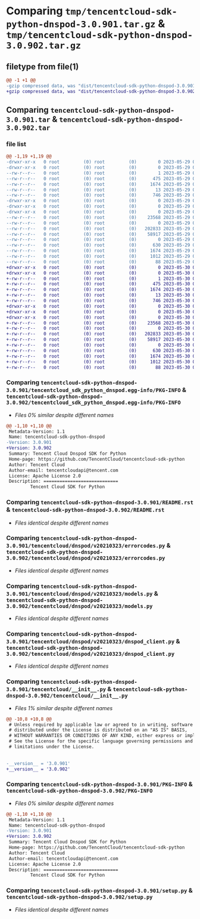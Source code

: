 # Comparing `tmp/tencentcloud-sdk-python-dnspod-3.0.901.tar.gz` & `tmp/tencentcloud-sdk-python-dnspod-3.0.902.tar.gz`

## filetype from file(1)

```diff
@@ -1 +1 @@
-gzip compressed data, was "dist/tencentcloud-sdk-python-dnspod-3.0.901.tar", last modified: Mon May 29 02:26:10 2023, max compression
+gzip compressed data, was "dist/tencentcloud-sdk-python-dnspod-3.0.902.tar", last modified: Tue May 30 00:21:50 2023, max compression
```

## Comparing `tencentcloud-sdk-python-dnspod-3.0.901.tar` & `tencentcloud-sdk-python-dnspod-3.0.902.tar`

### file list

```diff
@@ -1,19 +1,19 @@
-drwxr-xr-x   0 root         (0) root         (0)        0 2023-05-29 02:26:10.000000 tencentcloud-sdk-python-dnspod-3.0.901/
-drwxr-xr-x   0 root         (0) root         (0)        0 2023-05-29 02:26:10.000000 tencentcloud-sdk-python-dnspod-3.0.901/tencentcloud_sdk_python_dnspod.egg-info/
--rw-r--r--   0 root         (0) root         (0)        1 2023-05-29 02:26:10.000000 tencentcloud-sdk-python-dnspod-3.0.901/tencentcloud_sdk_python_dnspod.egg-info/dependency_links.txt
--rw-r--r--   0 root         (0) root         (0)      475 2023-05-29 02:26:10.000000 tencentcloud-sdk-python-dnspod-3.0.901/tencentcloud_sdk_python_dnspod.egg-info/SOURCES.txt
--rw-r--r--   0 root         (0) root         (0)     1674 2023-05-29 02:26:10.000000 tencentcloud-sdk-python-dnspod-3.0.901/tencentcloud_sdk_python_dnspod.egg-info/PKG-INFO
--rw-r--r--   0 root         (0) root         (0)       13 2023-05-29 02:26:10.000000 tencentcloud-sdk-python-dnspod-3.0.901/tencentcloud_sdk_python_dnspod.egg-info/top_level.txt
--rw-r--r--   0 root         (0) root         (0)      746 2023-05-29 02:26:09.000000 tencentcloud-sdk-python-dnspod-3.0.901/README.rst
-drwxr-xr-x   0 root         (0) root         (0)        0 2023-05-29 02:26:10.000000 tencentcloud-sdk-python-dnspod-3.0.901/tencentcloud/
-drwxr-xr-x   0 root         (0) root         (0)        0 2023-05-29 02:26:10.000000 tencentcloud-sdk-python-dnspod-3.0.901/tencentcloud/dnspod/
-drwxr-xr-x   0 root         (0) root         (0)        0 2023-05-29 02:26:10.000000 tencentcloud-sdk-python-dnspod-3.0.901/tencentcloud/dnspod/v20210323/
--rw-r--r--   0 root         (0) root         (0)    23568 2023-05-29 02:26:09.000000 tencentcloud-sdk-python-dnspod-3.0.901/tencentcloud/dnspod/v20210323/errorcodes.py
--rw-r--r--   0 root         (0) root         (0)        0 2023-05-29 02:26:09.000000 tencentcloud-sdk-python-dnspod-3.0.901/tencentcloud/dnspod/v20210323/__init__.py
--rw-r--r--   0 root         (0) root         (0)   202833 2023-05-29 02:26:09.000000 tencentcloud-sdk-python-dnspod-3.0.901/tencentcloud/dnspod/v20210323/models.py
--rw-r--r--   0 root         (0) root         (0)    58917 2023-05-29 02:26:09.000000 tencentcloud-sdk-python-dnspod-3.0.901/tencentcloud/dnspod/v20210323/dnspod_client.py
--rw-r--r--   0 root         (0) root         (0)        0 2023-05-29 02:26:09.000000 tencentcloud-sdk-python-dnspod-3.0.901/tencentcloud/dnspod/__init__.py
--rw-r--r--   0 root         (0) root         (0)      630 2023-05-29 02:26:09.000000 tencentcloud-sdk-python-dnspod-3.0.901/tencentcloud/__init__.py
--rw-r--r--   0 root         (0) root         (0)     1674 2023-05-29 02:26:10.000000 tencentcloud-sdk-python-dnspod-3.0.901/PKG-INFO
--rw-r--r--   0 root         (0) root         (0)     1012 2023-05-29 02:26:09.000000 tencentcloud-sdk-python-dnspod-3.0.901/setup.py
--rw-r--r--   0 root         (0) root         (0)       88 2023-05-29 02:26:10.000000 tencentcloud-sdk-python-dnspod-3.0.901/setup.cfg
+drwxr-xr-x   0 root         (0) root         (0)        0 2023-05-30 00:21:50.000000 tencentcloud-sdk-python-dnspod-3.0.902/
+drwxr-xr-x   0 root         (0) root         (0)        0 2023-05-30 00:21:50.000000 tencentcloud-sdk-python-dnspod-3.0.902/tencentcloud_sdk_python_dnspod.egg-info/
+-rw-r--r--   0 root         (0) root         (0)        1 2023-05-30 00:21:50.000000 tencentcloud-sdk-python-dnspod-3.0.902/tencentcloud_sdk_python_dnspod.egg-info/dependency_links.txt
+-rw-r--r--   0 root         (0) root         (0)      475 2023-05-30 00:21:50.000000 tencentcloud-sdk-python-dnspod-3.0.902/tencentcloud_sdk_python_dnspod.egg-info/SOURCES.txt
+-rw-r--r--   0 root         (0) root         (0)     1674 2023-05-30 00:21:50.000000 tencentcloud-sdk-python-dnspod-3.0.902/tencentcloud_sdk_python_dnspod.egg-info/PKG-INFO
+-rw-r--r--   0 root         (0) root         (0)       13 2023-05-30 00:21:50.000000 tencentcloud-sdk-python-dnspod-3.0.902/tencentcloud_sdk_python_dnspod.egg-info/top_level.txt
+-rw-r--r--   0 root         (0) root         (0)      746 2023-05-30 00:21:50.000000 tencentcloud-sdk-python-dnspod-3.0.902/README.rst
+drwxr-xr-x   0 root         (0) root         (0)        0 2023-05-30 00:21:50.000000 tencentcloud-sdk-python-dnspod-3.0.902/tencentcloud/
+drwxr-xr-x   0 root         (0) root         (0)        0 2023-05-30 00:21:50.000000 tencentcloud-sdk-python-dnspod-3.0.902/tencentcloud/dnspod/
+drwxr-xr-x   0 root         (0) root         (0)        0 2023-05-30 00:21:50.000000 tencentcloud-sdk-python-dnspod-3.0.902/tencentcloud/dnspod/v20210323/
+-rw-r--r--   0 root         (0) root         (0)    23568 2023-05-30 00:21:50.000000 tencentcloud-sdk-python-dnspod-3.0.902/tencentcloud/dnspod/v20210323/errorcodes.py
+-rw-r--r--   0 root         (0) root         (0)        0 2023-05-30 00:21:50.000000 tencentcloud-sdk-python-dnspod-3.0.902/tencentcloud/dnspod/v20210323/__init__.py
+-rw-r--r--   0 root         (0) root         (0)   202833 2023-05-30 00:21:50.000000 tencentcloud-sdk-python-dnspod-3.0.902/tencentcloud/dnspod/v20210323/models.py
+-rw-r--r--   0 root         (0) root         (0)    58917 2023-05-30 00:21:50.000000 tencentcloud-sdk-python-dnspod-3.0.902/tencentcloud/dnspod/v20210323/dnspod_client.py
+-rw-r--r--   0 root         (0) root         (0)        0 2023-05-30 00:21:50.000000 tencentcloud-sdk-python-dnspod-3.0.902/tencentcloud/dnspod/__init__.py
+-rw-r--r--   0 root         (0) root         (0)      630 2023-05-30 00:21:50.000000 tencentcloud-sdk-python-dnspod-3.0.902/tencentcloud/__init__.py
+-rw-r--r--   0 root         (0) root         (0)     1674 2023-05-30 00:21:50.000000 tencentcloud-sdk-python-dnspod-3.0.902/PKG-INFO
+-rw-r--r--   0 root         (0) root         (0)     1012 2023-05-30 00:21:50.000000 tencentcloud-sdk-python-dnspod-3.0.902/setup.py
+-rw-r--r--   0 root         (0) root         (0)       88 2023-05-30 00:21:50.000000 tencentcloud-sdk-python-dnspod-3.0.902/setup.cfg
```

### Comparing `tencentcloud-sdk-python-dnspod-3.0.901/tencentcloud_sdk_python_dnspod.egg-info/PKG-INFO` & `tencentcloud-sdk-python-dnspod-3.0.902/tencentcloud_sdk_python_dnspod.egg-info/PKG-INFO`

 * *Files 0% similar despite different names*

```diff
@@ -1,10 +1,10 @@
 Metadata-Version: 1.1
 Name: tencentcloud-sdk-python-dnspod
-Version: 3.0.901
+Version: 3.0.902
 Summary: Tencent Cloud Dnspod SDK for Python
 Home-page: https://github.com/TencentCloud/tencentcloud-sdk-python
 Author: Tencent Cloud
 Author-email: tencentcloudapi@tencent.com
 License: Apache License 2.0
 Description: ============================
         Tencent Cloud SDK for Python
```

### Comparing `tencentcloud-sdk-python-dnspod-3.0.901/README.rst` & `tencentcloud-sdk-python-dnspod-3.0.902/README.rst`

 * *Files identical despite different names*

### Comparing `tencentcloud-sdk-python-dnspod-3.0.901/tencentcloud/dnspod/v20210323/errorcodes.py` & `tencentcloud-sdk-python-dnspod-3.0.902/tencentcloud/dnspod/v20210323/errorcodes.py`

 * *Files identical despite different names*

### Comparing `tencentcloud-sdk-python-dnspod-3.0.901/tencentcloud/dnspod/v20210323/models.py` & `tencentcloud-sdk-python-dnspod-3.0.902/tencentcloud/dnspod/v20210323/models.py`

 * *Files identical despite different names*

### Comparing `tencentcloud-sdk-python-dnspod-3.0.901/tencentcloud/dnspod/v20210323/dnspod_client.py` & `tencentcloud-sdk-python-dnspod-3.0.902/tencentcloud/dnspod/v20210323/dnspod_client.py`

 * *Files identical despite different names*

### Comparing `tencentcloud-sdk-python-dnspod-3.0.901/tencentcloud/__init__.py` & `tencentcloud-sdk-python-dnspod-3.0.902/tencentcloud/__init__.py`

 * *Files 1% similar despite different names*

```diff
@@ -10,8 +10,8 @@
 # Unless required by applicable law or agreed to in writing, software
 # distributed under the License is distributed on an "AS IS" BASIS,
 # WITHOUT WARRANTIES OR CONDITIONS OF ANY KIND, either express or implied.
 # See the License for the specific language governing permissions and
 # limitations under the License.
 
 
-__version__ = '3.0.901'
+__version__ = '3.0.902'
```

### Comparing `tencentcloud-sdk-python-dnspod-3.0.901/PKG-INFO` & `tencentcloud-sdk-python-dnspod-3.0.902/PKG-INFO`

 * *Files 0% similar despite different names*

```diff
@@ -1,10 +1,10 @@
 Metadata-Version: 1.1
 Name: tencentcloud-sdk-python-dnspod
-Version: 3.0.901
+Version: 3.0.902
 Summary: Tencent Cloud Dnspod SDK for Python
 Home-page: https://github.com/TencentCloud/tencentcloud-sdk-python
 Author: Tencent Cloud
 Author-email: tencentcloudapi@tencent.com
 License: Apache License 2.0
 Description: ============================
         Tencent Cloud SDK for Python
```

### Comparing `tencentcloud-sdk-python-dnspod-3.0.901/setup.py` & `tencentcloud-sdk-python-dnspod-3.0.902/setup.py`

 * *Files identical despite different names*

